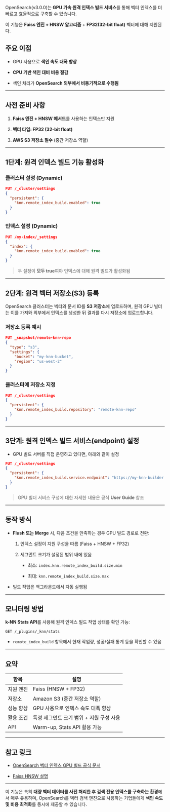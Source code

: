 OpenSearch(v3.0.0)는 **GPU 가속 원격 인덱스 빌드 서비스**를 통해 벡터 인덱스를 더 빠르고 효율적으로 구축할 수 있습니다. 

이 기능은 **Faiss 엔진 + HNSW 알고리즘** + **FP32(32-bit float)** 벡터에 대해 지원된다.

## 주요 이점

- GPU 사용으로 **색인 속도 대폭 향상**
    
- **CPU 기반 색인 대비 비용 절감**
    
- 색인 처리가 **OpenSearch 외부에서 비동기적으로 수행됨**
    

---

## 사전 준비 사항

1. **Faiss 엔진 + HNSW 메서드**를 사용하는 인덱스만 지원
    
2. **벡터 타입: FP32 (32-bit float)**
    
3. **AWS S3 저장소 필수** (중간 저장소 역할)
    

---

## 1단계: 원격 인덱스 빌드 기능 활성화

### 클러스터 설정 (Dynamic)

```json
PUT /_cluster/settings
{
  "persistent": {
    "knn.remote_index_build.enabled": true
  }
}
```

### 인덱스 설정 (Dynamic)

```json
PUT /my-index/_settings
{
  "index": {
    "knn.remote_index_build.enabled": true
  }
}
```

> 두 설정이 **모두 true**여야 인덱스에 대해 원격 빌드가 활성화됨

---

## 2단계: 원격 벡터 저장소(S3) 등록

OpenSearch 클러스터는 벡터와 문서 ID를 **S3 저장소**에 업로드하며, 원격 GPU 빌더는 이를 가져와 외부에서 인덱스를 생성한 뒤 결과를 다시 저장소에 업로드합니다.

### 저장소 등록 예시

```json
PUT _snapshot/remote-knn-repo
{
  "type": "s3",
  "settings": {
    "bucket": "my-knn-bucket",
    "region": "us-west-2"
  }
}
```

### 클러스터에 저장소 지정

```json
PUT /_cluster/settings
{
  "persistent": {
    "knn.remote_index_build.repository": "remote-knn-repo"
  }
}
```

---

## 3단계: 원격 인덱스 빌드 서비스(endpoint) 설정

- GPU 빌드 서버를 직접 운영하고 있다면, 아래와 같이 설정
    

```json
PUT /_cluster/settings
{
  "persistent": {
    "knn.remote_index_build.service.endpoint": "https://my-knn-builder.example.com"
  }
}
```

> GPU 빌더 서비스 구성에 대한 자세한 내용은 공식 **User Guide** 참조

---

## 동작 방식

- **Flush 또는 Merge** 시, 다음 조건을 만족하는 경우 GPU 빌드 경로로 전환:
    
    1. 인덱스 설정이 지원 구성을 따름 (Faiss + HNSW + FP32)
        
    2. 세그먼트 크기가 설정된 범위 내에 있음
        
        - 최소: `index.knn.remote_index_build.size.min`
            
        - 최대: `knn.remote_index_build.size.max`
            
- 빌드 작업은 백그라운드에서 자동 실행됨
    

---

## 모니터링 방법

**k-NN Stats API**를 사용해 원격 인덱스 빌드 작업 상태를 확인 가능:

```http
GET /_plugins/_knn/stats
```

- `remote_index_build` 항목에서 현재 작업량, 성공/실패 통계 등을 확인할 수 있음
    

---

## 요약

|항목|설명|
|---|---|
|지원 엔진|Faiss (HNSW + FP32)|
|저장소|Amazon S3 (중간 저장소 역할)|
|성능 향상|GPU 사용으로 인덱스 속도 대폭 향상|
|활용 조건|특정 세그먼트 크기 범위 + 지원 구성 사용|
|API|Warm-up, Stats API 활용 가능|

---

## 참고 링크

- [OpenSearch 벡터 인덱스 GPU 빌드 공식 문서](https://opensearch.org/docs/latest/search-plugins/knn/remote-index-build/)
    
- [Faiss HNSW 설명](https://github.com/facebookresearch/faiss/wiki/HNSW)
    

---

이 기능은 특히 **대량 벡터 데이터를 사전 처리한 후 검색 전용 인덱스를 구축하는 환경**에서 매우 유용하며, OpenSearch를 벡터 검색 엔진으로 사용하는 기업들에게 **색인 속도 및 비용 최적화**를 동시에 제공할 수 있습니다.